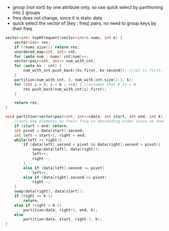 - group (not sort) by one attribute only, so use quick select by partitioning into 2 groups
- freq does not change, since it is static data
- quick select the vector of [key : freq] pairs, no need to group keys by their freq.

```cpp
vector<int> topKFrequent(vector<int>& nums, int k) {
    vector<int> res;
    if (!nums.size()) return res;
    unordered_map<int, int> cnt;
    for (auto num : nums) cnt[num]++;
    vector<pair<int, int>> num_with_cnt;
    for (auto kv : cnt) {
        num_with_cnt.push_back({kv.first, kv.second}); //val is first, freq is second
    }
    partition(num_with_cnt, 0, num_with_cnt.size()-1, k);
    for (int i = 0; i < k ; ++i) { //assumes that K is < N
        res.push_back(num_with_cnt[i].first);
    }

    return res;
}

void partition(vector<pair<int, int>>&data, int start, int end, int k) {
    //sort the elements by their freq in descending order since we need top K most freq
    if (start > end) return;
    int pivot = data[start].second; 
    int left = start+1, right = end;
    while(left <= right){
        if (data[left].second < pivot && data[right].second > pivot){
            swap(data[left], data[right]);
            left++;
            right--;
        }
        else if (data[left].second >= pivot)
            left++;
        else if (data[right].second <= pivot)
            right--;
    }
    swap(data[right], data[start]);
    if (right == k-1) 
        return;
    else if (right < k-1)
        partition(data, right+1, end, k);
    else
        partition(data, start, right-1, k);
}
```

